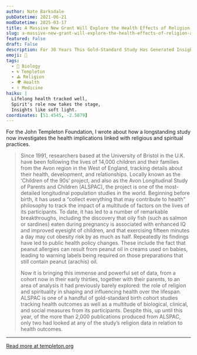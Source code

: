 ```yaml
---
author: Nate Barksdale
pubDatetime: 2021-06-21
modDatetime: 2025-03-17
title: A Massive New Grant Will Explore the Health Effects of Religion and Spirituality
slug: a-massive-new-grant-will-explore-the-health-effects-of-religion-and-spirituality
featured: False
draft: False
description: For 30 Years This Gold-Standard Study Has Generated Insights on Human Health
emoji: 🔬
tags:
  - 🦠 Biology
  - 🌀 Templeton
  - ⛪ Religion
  - 🌍 Health
  - ⚕️ Medicine
haiku: |
  Lifelong health tracked well,  
  Spirit's role now takes the stage,  
  Insights like soft light.
coordinates: [51.4545, -2.5879]
---
```


For the John Templeton Foundation, I wrote about how a longstanding study now investigates the health implications linked with religious and spiritual practices.

> Since 1991, researchers based at the University of Bristol in the U.K. have been following the lives of 14,000 children and their families from the Avon region in the West of England, tracking details about their health, development, and relationships. Locally known as the ‘Children of the 90s’ project, and also as the Avon Longitudinal Study of Parents and Children (ALSPAC), the project is one of the most-detailed longitudinal population studies in the world. Beginning before birth, it has used a “collect everything that may contribute to health” philosophy to track the impact of a multitude of factors on the lives of its participants. To date, it has led to a number of remarkable breakthroughs, including the discovery that oily fish (such as salmon or sardines) eaten during pregnancy is associated with enhanced IQ and improved eyesight of children, and that exercising fifteen minutes a day may cut obesity risk by as much as half. Repeatedly its findings have led to public health policy changes. These include the fact that peanut allergies can result from peanut oil in creams used on babies, leading to warning labels being required on those preparations that still contain peanut (arachis) oil.
>
> Now it is bringing this immense and powerful set of data, from a cohort now in their early thirties, together with their parents, to an area of analysis it had previously barely explored: the role of religion and spirituality in shaping and influencing health over the lifespan. ALSPAC is one of a handful of gold-standard birth cohort studies tracking health outcomes as well as a multitude of biological, clinical, and social measures from its participants. Despite this, up until this year, of the more than 2,000 publications produced from ALSPAC, only two had looked at any of the study’s religion data in relation to health outcomes.

---

[Read more at templeton.org](https://www.templeton.org/news/a-massive-new-grant-will-explore-the-health-effects-of-religion-and-spirituality)
